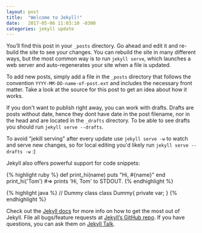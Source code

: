 ```yaml
---
layout: post
title:  "Welcome to Jekyll!"
date:   2017-05-06 11:03:10 -0300
categories: jekyll update
---
```

You’ll find this post in your `_posts` directory. Go ahead and edit it and re-build the site to see your changes. You can rebuild the site in many different ways, but the most common way is to run `jekyll serve`, which launches a web server and auto-regenerates your site when a file is updated.

To add new posts, simply add a file in the `_posts` directory that follows the convention `YYYY-MM-DD-name-of-post.ext` and includes the necessary front matter. Take a look at the source for this post to get an idea about how it works.

If you don't want to publish right away, you can work with drafts. Drafts are posts without date, hence they dont have date in the post filename, nor in the head and are located in the `_drafts` directory. To be able to see drafts you should run `jekyll serve --drafts`.

To avoid "jekill serving" after every update use `jekyll serve -w` to watch and serve new changes, so for local editing you'd likely run `jekyll serve --drafts -w` :)

Jekyll also offers powerful support for code snippets:

{% highlight ruby %}
def print_hi(name)
  puts "Hi, #{name}"
end
print_hi('Tom')
#=> prints 'Hi, Tom' to STDOUT.
{% endhighlight %}

{% highlight java %}
// Dummy class
class Dummy{
  private var;
}
{% endhighlight %}

Check out the [Jekyll docs][jekyll-docs] for more info on how to get the most out of Jekyll. File all bugs/feature requests at [Jekyll’s GitHub repo][jekyll-gh]. If you have questions, you can ask them on [Jekyll Talk][jekyll-talk].

[jekyll-docs]: https://jekyllrb.com/docs/home
[jekyll-gh]:   https://github.com/jekyll/jekyll
[jekyll-talk]: https://talk.jekyllrb.com/
